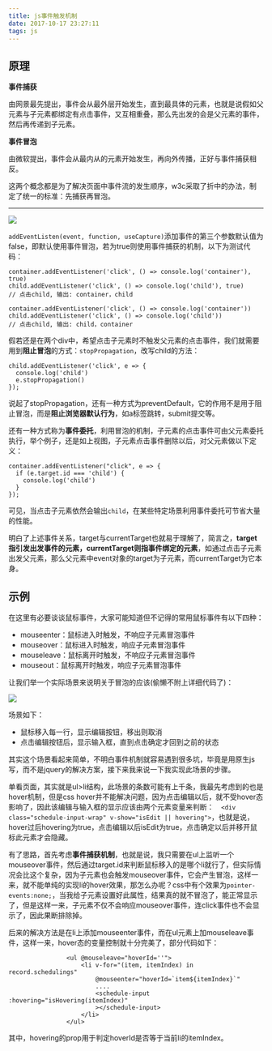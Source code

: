 ```yaml
---
title: js事件触发机制
date: 2017-10-17 23:27:11
tags: js
---
```

## 原理

**事件捕获**

由网景最先提出，事件会从最外层开始发生，直到最具体的元素，也就是说假如父元素与子元素都绑定有点击事件，又互相重叠，那么先出发的会是父元素的事件，然后再传递到子元素。

**事件冒泡**

由微软提出，事件会从最内从的元素开始发生，再向外传播，正好与事件捕获相反。



这两个概念都是为了解决页面中事件流的发生顺序，w3c采取了折中的办法，制定了统一的标准：先捕获再冒泡。

------

![](http://7xp5r4.com1.z0.glb.clouddn.com/17-10-17/68340524.jpg)

`addEventListen(event, function, useCapture)`添加事件的第三个参数默认值为false，即默认使用事件冒泡，若为true则使用事件捕获的机制，以下为测试代码：

```
container.addEventListener('click', () => console.log('container'), true)
child.addEventListener('click', () => console.log('child'), true)
// 点击child, 输出: container，child

container.addEventListener('click', () => console.log('container'))
child.addEventListener('click', () => console.log('child'))
// 点击child, 输出: child，container
```

假若还是在两个div中，希望点击子元素时不触发父元素的点击事件，我们就需要用到**阻止冒泡**的方式：`stopPropagation`，改写child的方法：

```
child.addEventListener('click', e => {
  console.log('child')
  e.stopPropagation()
});
```

说起了stopPropagation，还有一种方式为preventDefault，它的作用不是用于阻止冒泡，而是**阻止浏览器默认行为**，如a标签跳转，submit提交等。

还有一种方式称为**事件委托**，利用冒泡的机制，子元素的点击事件可由父元素委托执行，举个例子，还是如上视图，子元素点击事件删除以后，对父元素做以下定义：

```
container.addEventListener("click", e => {
  if (e.target.id === 'child') {
    console.log('child')
  }
});
```

可见，当点击子元素依然会输出`child`，在某些特定场景利用事件委托可节省大量的性能。



明白了上述事件关系，target与currentTarget也就易于理解了，简言之，**target指引发出发事件的元素，currentTarget则指事件绑定的元素**，如通过点击子元素出发父元素，那么父元素中event对象的target为子元素，而currentTarget为它本身。



## 示例

在这里有必要谈谈鼠标事件，大家可能知道但不记得的常用鼠标事件有以下四种：

- mouseenter：鼠标进入时触发，不响应子元素冒泡事件
- mouseover：鼠标进入时触发，响应子元素冒泡事件
- mouseleave：鼠标离开时触发，不响应子元素冒泡事件
- mouseout：鼠标离开时触发，响应子元素冒泡事件

让我们举一个实际场景来说明关于冒泡的应该(偷懒不附上详细代码了)：

![](http://7xp5r4.com1.z0.glb.clouddn.com/17-10-19/36934899.jpg)

场景如下：

- 鼠标移入每一行，显示编辑按钮，移出则取消
- 点击编辑按钮后，显示输入框，直到点击确定才回到之前的状态

其实这个场景看起来简单，不明白事件机制就容易遇到很多坑，毕竟是用原生js写，而不是jquery的解决方案，接下来我来说一下我实现此场景的步骤。

单看页面，其实就是ul>li结构，此场景的条数可能有上千条，我最先考虑到的也是hover机制，但是css hover并不能解决问题，因为点击编辑以后，就不受hover态影响了，因此该编辑与输入框的显示应该由两个元素变量来判断：`  <div class="schedule-input-wrap" v-show="isEdit || hovering">`，也就是说，hover过后hovering为true，点击编辑以后isEdit为true，点击确定以后并移开鼠标此元素才会隐藏。

有了思路，首先考虑**事件捕获机制**，也就是说，我只需要在ul上监听一个mouseover事件，然后通过target.id来判断鼠标移入的是哪个li就行了，但实际情况会比这个复杂，因为子元素也会触发mouseover事件，它会产生冒泡，这样一来，就不能单纯的实现li的hover效果，那怎么办呢？css中有个效果为`pointer-events:none;`，当我给子元素设置好此属性，结果真的就不冒泡了，能正常显示了，但是这样一来，子元素不仅不会响应mouseover事件，连click事件也不会显示了，因此果断排除掉。

后来的解决方法是在li上添加mouseenter事件，而在ul元素上加mouseleave事件，这样一来，hover态的变量控制就十分完美了，部分代码如下：

```
                <ul @mouseleave="hoverId=''">
                    <li v-for="(item, itemIndex) in record.schedulings"
                        @mouseenter="hoverId=`item${itemIndex}`"
                        ....
                        <schedule-input :hovering="isHovering(itemIndex)"
                        ></schedule-input>
                    </li>
                </ul>
```

其中，hovering的prop用于判定hoverId是否等于当前li的itemIndex。
